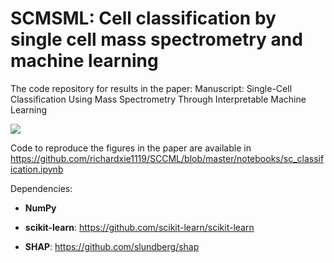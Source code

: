 # SCMSML: Cell classification by single cell mass spectrometry and machine learning
The code repository for results in the paper: 
Manuscript: Single-Cell Classification Using Mass Spectrometry Through Interpretable Machine Learning

![](https://github.com/richardxie1119/SCCML/blob/master/figure/main.png)

Code to reproduce the figures in the paper are available in https://github.com/richardxie1119/SCCML/blob/master/notebooks/sc_classification.ipynb

Dependencies:
- **NumPy**

- **scikit-learn**: https://github.com/scikit-learn/scikit-learn

- **SHAP**: https://github.com/slundberg/shap


